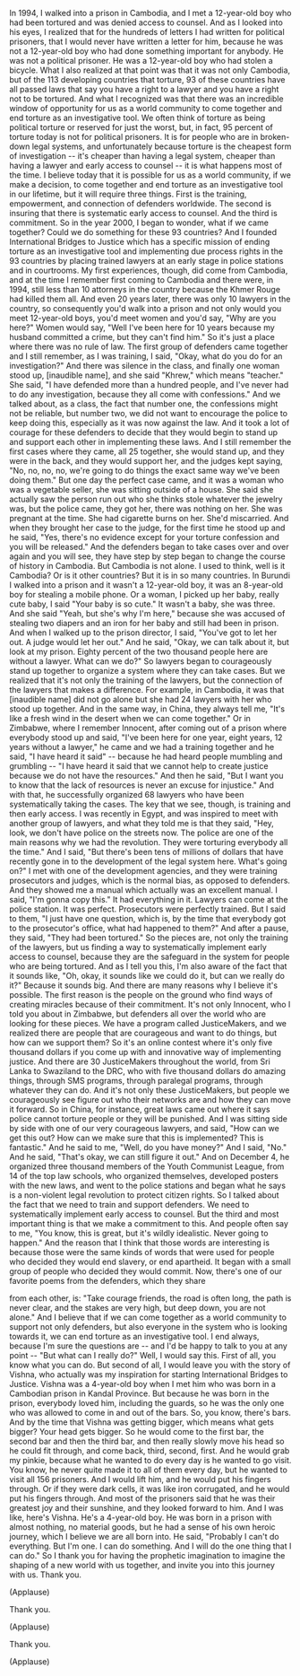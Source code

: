 
In 1994, I walked into a prison in Cambodia,
and I met a 12-year-old boy
who had been tortured
and was denied access to counsel.
And as I looked into his eyes, I realized
that for the hundreds of letters I had written
for political prisoners, that I would never have
written a letter for him,
because he was not a 12-year-old boy who
had done something important for anybody.
He was not a political prisoner.
He was a 12-year-old boy who had
stolen a bicycle.
What I also realized at that point was that
it was not only Cambodia, but
of the 113
developing countries that torture,
93 of these countries have all passed laws
that say you have a right to a lawyer
and you have a right not to be tortured.
And what I recognized was that there was an
incredible window of opportunity for us
as a world community to come together
and end torture as an investigative tool.
We often think of torture as being
political torture or reserved for
just the worst, but, in fact,
95 percent of torture today
is not for political prisoners.
It is for people who are
in broken-down legal systems,
and unfortunately because torture is
the cheapest form of investigation --
it&#39;s cheaper than having a legal system,
cheaper than having a lawyer
and early access to counsel --
it is what happens most of the time.
I believe today that it is possible for us
as a world community, if we make a decision,
to come together and end torture
as an investigative tool in our lifetime,
but it will require three things.
First is the training, empowerment,
and connection of defenders worldwide.
The second is insuring that there is
systematic early access to counsel.
And the third is commitment.
So in the year 2000,
I began to wonder,
what if we came together?
Could we do something
for these 93 countries?
And I founded International Bridges to Justice
which has a specific mission of
ending torture as an investigative tool
and implementing due process rights
in the 93 countries by placing trained lawyers
at an early stage in police stations
and in courtrooms.
My first experiences, though, did come
from Cambodia, and at the time I remember
first coming to Cambodia and there were,
in 1994, still less than
10 attorneys in the country because
the Khmer Rouge had killed them all.
And even 20 years later, there was only
10 lawyers in the country, so consequently
you&#39;d walk into a prison and
not only would you meet 12-year-old boys,
you&#39;d meet women and you&#39;d say,
&quot;Why are you here?&quot; Women would say,
&quot;Well I&#39;ve been here for 10 years because
my husband committed a crime, but they can&#39;t find him.&quot;
So it&#39;s just a place where there was no rule of law.
The first group of defenders came together
and I still remember, as I was training, I said,
&quot;Okay, what do you do for an investigation?&quot;
And there was silence in the class, and finally
one woman stood up, [inaudible name],
and she said &quot;Khrew,&quot; which means &quot;teacher.&quot;
She said, &quot;I have defended more than
a hundred people, and I&#39;ve never had to do
any investigation,
because they all come with confessions.&quot;
And we talked about, as a class, the fact that
number one, the confessions
might not be reliable, but number two,
we did not want to encourage the police
to keep doing this, especially
as it was now against the law.
And it took a lot of courage for these
defenders to decide that they would
begin to stand up and support each other
in implementing these laws.
And I still remember the first cases where
they came, all 25 together, she would
stand up, and they were in the back, and
they would support her, and the judges kept
saying, &quot;No, no, no, no, we&#39;re going to do things
the exact same way we&#39;ve been doing them.&quot;
But one day the perfect case came, and it
was a woman who was a vegetable seller,
she was sitting outside of a house.
She said she actually saw the person
run out who she thinks stole
whatever the jewelry was, but the police
came, they got her, there was nothing on her.
She was pregnant at the time. She had
cigarette burns on her. She&#39;d miscarried.
And when they brought her case
to the judge, for the first time he stood up
and he said, &quot;Yes, there&#39;s no evidence
except for your torture confession
and you will be released.&quot;
And the defenders began to take cases
over and over again and
you will see, they have step by step began
to change the course of history in Cambodia.
But Cambodia is not alone.
I used to think, well is it Cambodia?
Or is it other countries?
But it is in so many countries.
In Burundi I walked into a prison and it wasn&#39;t
a 12-year-old boy, it was an 8-year-old boy
for stealing a mobile phone.
Or a woman, I picked up her baby,
really cute baby, I said &quot;Your baby is so cute.&quot;
It wasn&#39;t a baby, she was three.
And she said &quot;Yeah, but she&#39;s why I&#39;m here,&quot;
because she was accused of stealing
two diapers and an iron for her baby and
still had been in prison.
And when I walked up to the prison director,
I said, &quot;You&#39;ve got to let her out.
A judge would let her out.&quot;
And he said, &quot;Okay, we can talk about it,
but look at my prison. Eighty percent
of the two thousand people here
are without a lawyer. What can we do?&quot;
So lawyers began to courageously
stand up together to organize a system
where they can take cases.
But we realized that it&#39;s not only the training
of the lawyers, but the connection
of the lawyers that makes a difference.
For example, in Cambodia, it was that
[inaudible name] did not go alone
but she had 24 lawyers with her
who stood up together. And in the same way,
in China, they always tell me,
&quot;It&#39;s like a fresh wind in the desert
when we can come together.&quot;
Or in Zimbabwe, where I remember Innocent,
after coming out of a prison where everybody
stood up and said, &quot;I&#39;ve been here
for one year, eight years, 12 years
without a lawyer,&quot;
he came and we had a training together
and he said, &quot;I have heard it said&quot; --
because he had heard people mumbling
and grumbling -- &quot;I have heard it said that
we cannot help to create justice
because we do not have the resources.&quot;
And then he said, &quot;But I want you to know
that the lack of resources
is never an excuse for injustice.&quot;
And with that, he successfully
organized 68 lawyers who have been
systematically taking the cases.
The key that we see, though, is training
and then early access.
I was recently in Egypt, and was inspired
to meet with another group of lawyers,
and what they told me is that they said,
&quot;Hey, look, we don&#39;t have police
on the streets now. The police are
one of the main reasons why we had
the revolution. They were torturing everybody
all the time.&quot;
And I said, &quot;But there&#39;s been tens of millions
of dollars that have recently gone in
to the development of the legal system here.
What&#39;s going on?&quot;
I met with one of the development agencies,
and they were training prosecutors
and judges, which is the normal bias,
as opposed to defenders.
And they showed me a manual which
actually was an excellent manual.
I said, &quot;I&#39;m gonna copy this.&quot;
It had everything in it. Lawyers can come
at the police station. It was perfect.
Prosecutors were perfectly trained.
But I said to them, &quot;I just have one question,
which is, by the time that everybody got to
the prosecutor&#39;s office, what had happened to them?&quot;
And after a pause, they said,
&quot;They had been tortured.&quot;
So the pieces are,
not only the training of the lawyers, but
us finding a way to systematically implement
early access to counsel, because they are
the safeguard in the system
for people who are being tortured.
And as I tell you this, I&#39;m also aware of the
fact that it sounds like, &quot;Oh, okay, it sounds
like we could do it, but can we really do it?&quot;
Because it sounds big.
And there are many reasons why I believe it&#39;s possible.
The first reason is the people on the ground
who find ways of creating miracles
because of their commitment.
It&#39;s not only Innocent, who I told you about
in Zimbabwe, but defenders all over the world
who are looking for these pieces.
We have a program called JusticeMakers,
and we realized there are people that are
courageous and want to do things, but
how can we support them?
So it&#39;s an online contest where it&#39;s only
five thousand dollars if you come up with
and innovative way of implementing justice.
And there are 30 JusticeMakers
throughout the world, from Sri Lanka
to Swaziland to the DRC, who with
five thousand dollars do amazing things,
through SMS programs,
through paralegal programs,
through whatever they can do.
And it&#39;s not only these JusticeMakers,
but people we courageously see
figure out who their networks are
and how they can move it forward.
So in China, for instance, great laws
came out where it says police cannot
torture people or they will be punished.
And I was sitting side by side with one of our
very courageous lawyers, and said,
&quot;How can we get this out? How can we
make sure that this is implemented?
This is fantastic.&quot; And he said to me,
&quot;Well, do you have money?&quot; And I said,
&quot;No.&quot; And he said, &quot;That&#39;s okay,
we can still figure it out.&quot;
And on December 4, he organized
three thousand members
of the Youth Communist League,
from 14 of the top law schools,
who organized themselves, developed
posters with the new laws, and went
to the police stations and began what he says
is a non-violent legal revolution
to protect citizen rights.
So I talked about the fact that we need
to train and support defenders.
We need to systematically implement
early access to counsel.
But the third and most important thing is that
we make a commitment to this.
And people often say to me, &quot;You know,
this is great, but it&#39;s wildly idealistic.
Never going to happen.&quot;
And the reason that I think that
those words are interesting is because
those were the same kinds of words
that were used for people who decided
they would end slavery, or end apartheid.
It began with a small group of people
who decided they would commit.
Now, there&#39;s one of our favorite poems
from the defenders, which they share

from each other, is:
&quot;Take courage friends, the road is often long,
the path is never clear,
and the stakes are very high,
but deep down, you are not alone.&quot;
And I believe that if we can come together
as a world community to support not only
defenders, but also everyone in the system
who is looking towards it,
we can end torture as an investigative tool.
I end always, because I&#39;m sure the questions are --
and I&#39;d be happy to talk to you
at any point -- &quot;But what can I really do?&quot;
Well, I would say this. First of all,
you know what you can do. But second of all,
I would leave you with the story of Vishna,
who actually was my inspiration
for starting International Bridges to Justice.
Vishna was a 4-year-old boy when I met him
who was born in a Cambodian prison
in Kandal Province. But because he was
born in the prison, everybody loved him,
including the guards, so he was the only one
who was allowed to come
in and out of the bars.
So, you know, there&#39;s bars. And by the time
that Vishna was getting bigger,
which means what gets bigger? Your head gets bigger.
So he would come to the first bar,
the second bar and then the third bar,
and then really slowly move his head
so he could fit through, and come back,
third, second, first. And he would
grab my pinkie, because what he wanted
to do every day is he wanted to go visit.
You know, he never quite made it to
all of them every day, but he wanted to visit
all 156 prisoners. And I would lift him,
and he would put his fingers through.
Or if they were dark cells, it was like iron
corrugated, and he would put his fingers through.
And most of the prisoners said that he was
their greatest joy and their sunshine, and they
looked forward to him. And I was like,
here&#39;s Vishna. He&#39;s a 4-year-old boy.
He was born in a prison with almost nothing,
no material goods, but he had a sense of
his own heroic journey, which I believe
we are all born into. He said,
&quot;Probably I can&#39;t do everything.
But I&#39;m one. I can do something.
And I will do the one thing that I can do.&quot;
So I thank you for having the prophetic
imagination to imagine the shaping
of a new world with us together,
and invite you into this journey with us.
Thank you.

(Applause)

Thank you.

(Applause)

Thank you.

(Applause)

